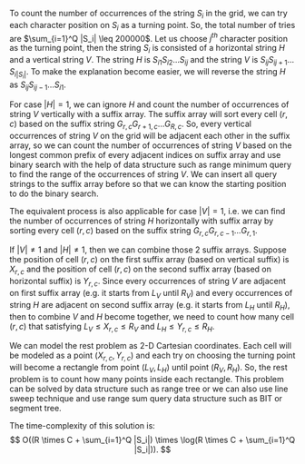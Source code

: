 To count the number of occurrences of the string $S_i$ in the grid, we can try each character position on $S_i$ as a turning point. So, the total number of tries are $\sum_{i=1}^Q |S_i| \leq 200000$. Let us choose $j^{th}$ character position as the turning point, then the string $S_i$ is consisted of a horizontal string $H$ and a vertical string $V$. The string $H$ is $S_{i1}S_{i2}\ldots S_{ij}$ and the string $V$ is $S_{ij}S_{ij+1}\ldots S_{i|S_i|}$. To make the explanation become easier, we will reverse the string $H$ as $S_{ij}S_{ij-1}\ldots S_{i1}$.

For case $|H| = 1$, we can ignore $H$ and count the number of occurrences of string $V$ vertically with a suffix array. The suffix array will sort every cell $(r, c)$ based on the suffix string $G_{r,c}G_{r+1,c}\ldots G_{R,c}$. So, every vertical occurrences of string $V$ on the grid will be adjacent each other in the suffix array, so we can count the number of occurrences of string $V$ based on the longest common prefix of every adjacent indices on suffix array and use binary search with the help of data structure such as range minimum query to find the range of the occurrences of string $V$. We can insert all query strings to the suffix array before so that we can know the starting position to do the binary search.

The equivalent process is also applicable for case $|V| = 1$, i.e. we can find the number of occurrences of string $H$ horizontally with suffix array by sorting every cell $(r, c)$ based on the suffix string $G_{r,c}G_{r,c-1}\ldots G_{r,1}$.

If $|V| \ne 1$ and $|H| \ne 1$, then we can combine those 2 suffix arrays. Suppose the position of cell $(r, c)$ on the first suffix array (based on vertical suffix) is $X_{r,c}$ and the position of cell $(r, c)$ on the second suffix array (based on horizontal suffix) is $Y_{r,c}$. Since every occurrences of string $V$ are adjacent on first suffix array (e.g. it starts from $L_V$ until $R_V$) and every occurrences of string $H$ are adjacent on second suffix array (e.g. it starts from $L_H$ until $R_H$), then to combine $V$ and $H$ become together, we need to count how many cell $(r, c)$ that satisfying $L_V \le X_{r,c} \le R_V$ and $L_H \le Y_{r,c} \le R_H$.

We can model the rest problem as 2-D Cartesian coordinates. Each cell will be modeled as a point $(X_{r,c}, Y_{r,c})$ and each try on choosing the turning point will become a rectangle from point $(L_V, L_H)$ until point $(R_V, R_H)$. So, the rest problem is to count how many points inside each rectangle. This problem can be solved by data structure such as range tree or we can also use line sweep technique and use range sum query data structure such as BIT or segment tree.

The time-complexity of this solution is:
$$
O((R \times C + \sum_{i=1}^Q |S_i|) \times \log(R \times C + \sum_{i=1}^Q |S_i|)).
$$
